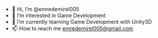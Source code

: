 - 👋 Hi, I’m @emredemirel005
- 👀 I’m interested in Game Development
- 🌱 I’m currently learning Game Development with Unity3D
- 📫 How to reach me emredemirel005@gmail.com

<!---
emredemirel005/emredemirel005 is a ✨ special ✨ repository because its `README.md` (this file) appears on your GitHub profile.
You can click the Preview link to take a look at your changes.
--->
